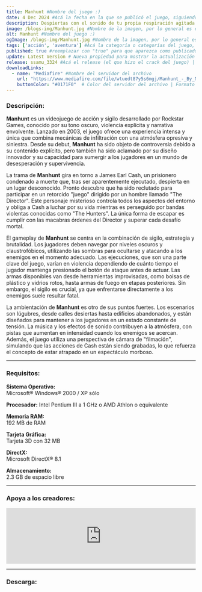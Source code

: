 ```yaml
---
title: Manhunt #Nombre del juego :)
date: 4 Dec 2024 #Acá la fecha en la que se publicó el juego, siguiendo este formato: Dia "30", Mes "Oct", Año "2024" = como debe quedar: 30 Oct 2024
description: Despiertas con el sonido de tu propia respiración agitada. En *Manhunt*, debes correr, esconderte y luchar para sobrevivir. Si logras mantenerte con vida el tiempo suficiente, tal vez descubras quién te hizo esto. Esto es un deporte brutal y sangriento. #Acá una mini descripción del juego
image: /blogs-img/Manhunt.jpg #Nombre de la imagen, por lo general es exactamente el mismo nombre que el juego excluyendo lo ":" (Dos puntos)
alt: Manhunt #Nombre del juego :)
ogImage: /blogs-img/Manhunt.jpg #Nombre de la imagen, por lo general es exactamente el mismo nombre que el juego excluyendo lo ":" (Dos puntos)
tags: ['acción', 'aventura'] #Acá la categoría o categorías del juego, si es más de una se coloca en este formato: ['categoría1', 'categoría2']
published: true #reemplazar con "true" para que aparezca como publicado
update: Latest Version # Nueva propiedad para mostrar la actualización | Formato: v1.0.0
release: ssamu_3324 #Acá el release (el que hizo el crack del juego) | Formato: Nicolhetti
downloadLinks:
  - name: "Mediafire" #Nombre del servidor del archivo
    url: "https://www.mediafire.com/file/wtuedt87y5s6mgj/Manhunt_-_By_Nicolhetti_Projects.zip/file" #Link de descarga
    buttonColor: "#0171F0"  # Color del servidor del archivo | Formato hexadecimal | MediaFire: #0171F0 | Buzzheavier: #FF6600 |
---
```


<!--En VSCode seleccionando una palabra, por ejemplo: "Manhunt" y apretando Ctrl+F2 se seleccionan todas las palabras iguales-->

### Descripción:
**Manhunt** es un videojuego de acción y sigilo desarrollado por Rockstar Games, conocido por su tono oscuro, violencia explícita y narrativa envolvente. Lanzado en 2003, el juego ofrece una experiencia intensa y única que combina mecánicas de infiltración con una atmósfera opresiva y siniestra. Desde su debut, **Manhunt** ha sido objeto de controversia debido a su contenido explícito, pero también ha sido aclamado por su diseño innovador y su capacidad para sumergir a los jugadores en un mundo de desesperación y supervivencia.

La trama de **Manhunt** gira en torno a James Earl Cash, un prisionero condenado a muerte que, tras ser aparentemente ejecutado, despierta en un lugar desconocido. Pronto descubre que ha sido reclutado para participar en un retorcido "juego" dirigido por un hombre llamado "The Director". Este personaje misterioso controla todos los aspectos del entorno y obliga a Cash a luchar por su vida mientras es perseguido por bandas violentas conocidas como "The Hunters". La única forma de escapar es cumplir con las macabras órdenes del Director y superar cada desafío mortal.

El gameplay de **Manhunt** se centra en la combinación de sigilo, estrategia y brutalidad. Los jugadores deben navegar por niveles oscuros y claustrofóbicos, utilizando las sombras para ocultarse y atacando a los enemigos en el momento adecuado. Las ejecuciones, que son una parte clave del juego, varían en violencia dependiendo de cuánto tiempo el jugador mantenga presionado el botón de ataque antes de actuar. Las armas disponibles van desde herramientas improvisadas, como bolsas de plástico y vidrios rotos, hasta armas de fuego en etapas posteriores. Sin embargo, el sigilo es crucial, ya que enfrentarse directamente a los enemigos suele resultar fatal.

La ambientación de **Manhunt** es otro de sus puntos fuertes. Los escenarios son lúgubres, desde calles desiertas hasta edificios abandonados, y están diseñados para mantener a los jugadores en un estado constante de tensión. La música y los efectos de sonido contribuyen a la atmósfera, con pistas que aumentan en intensidad cuando los enemigos se acercan. Además, el juego utiliza una perspectiva de cámara de "filmación", simulando que las acciones de Cash están siendo grabadas, lo que refuerza el concepto de estar atrapado en un espectáculo morboso.
<!--Prompt para Chat-GPT: Hazme una descripción para el juego "Manhunt" y cada que menciones "Manhunt" ponlo en negrita -->

---

### Requisitos:
**Sistema Operativo:**  
Microsoft® Windows® 2000 / XP sólo

**Procesador:**
Intel Pentium III a 1 GHz o AMD Athlon o equivalente

**Memoria RAM:**  
192 MB de RAM

**Tarjeta Gráfica:**  
Tarjeta 3D con 32 MB

**DirectX:**  
Microsoft DirectX® 8.1

**Almacenamiento:**  
2.3 GB de espacio libre
<!--Si falta o sobra un requisito se quita o se agrega manteniendo el mismo formato-->

---

### Apoya a los creadores:
<iframe src="https://store.steampowered.com/widget/12130/" frameborder="0" style="background-color: transparent; width: 100% !important; aspect-ratio: 646 / 190;"></iframe>

<!--Reemplazar los numeros (AppID) del juego (en este caso 2668510) por el numero (AppID) correspondiente con el juego a publicar-->
<!--El AppID se encuentra en la URL del Juego en Steam-->

---

### Descarga:
